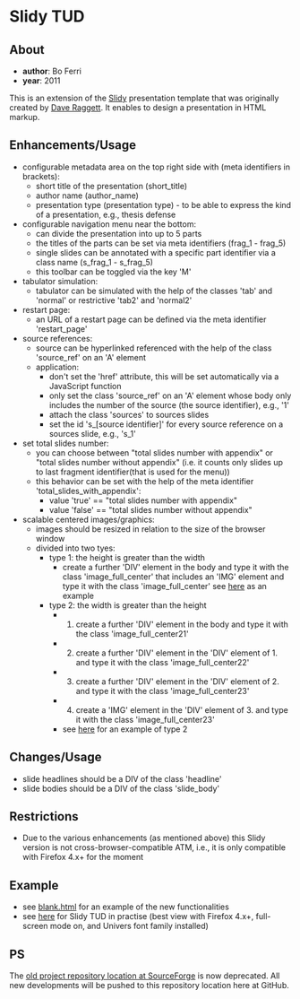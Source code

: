 Slidy TUD
=========

About
-----

* <b>author</b>: Bo Ferri
* <b>year</b>: 2011

This is an extension of the [Slidy](http://www.w3.org/Talks/Tools/Slidy/help.html) presentation template that was originally created by [Dave Raggett](http://www.w3.org/People/Raggett/). It enables to design a
presentation in HTML markup.

Enhancements/Usage
------------------

* configurable metadata area on the top right side with (meta identifiers in brackets):
   * short title of the presentation (short_title)
   * author name (author_name)
   * presentation type (presentation type) - to be able to express the kind of a presentation, e.g., thesis defense   
* configurable navigation menu near the bottom:
   * can divide the presentation into up to 5 parts
   * the titles of the parts can be set via meta identifiers (frag_1 - frag_5)
   * single slides can be annotated with a specific part identifier via a class name (s_frag_1 - s_frag_5)
   * this toolbar can be toggled via the key 'M'   
* tabulator simulation:
   * tabulator can be simulated with the help of the classes 'tab' and 'normal' or restrictive 'tab2' and 'normal2'  
* restart page:
   * an URL of a restart page can be defined via the meta identifier 'restart_page'   
* source references:
   * source can be hyperlinked referenced with the help of the class 'source_ref' on an 'A' element
   * application:
      * don't set the 'href' attribute, this will be set automatically via a JavaScript function
      * only set the class 'source_ref' on an 'A' element whose body only includes the number of the source (the source identifier), e.g., '1'
      * attach the class 'sources' to sources slides
      * set the id 's_[source identifier]' for every source reference on a sources slide, e.g., 's_1'
* set total slides number:
   * you can choose between "total slides number with appendix" or "total slides number without appendix" (i.e. it counts only slides up to last fragment identifier(that is used for the menu))
   * this behavior can be set with the help of the meta identifier 'total_slides_with_appendix': 
      * value 'true' == "total slides number with appendix"
      * value 'false' == "total slides number without appendix"           
* scalable centered images/graphics:
   * images should be resized in relation to the size of the browser window
   * divided into two tyes:
      * type 1: the height is greater than the width
         * create a further 'DIV' element in the body and type it with the class 'image_full_center' that includes an 'IMG' element and type it with the class 'image_full_center' see [here](http://zazi.smiy.org/slides/pmkb-defence/pmkb.html#%2810%29) as an example
      * type 2: the width is greater than the height
         * 1. create a further 'DIV' element in the body and type it with the class 'image_full_center21'
         * 2. create a further 'DIV' element in the 'DIV' element of 1. and type it with the class 'image_full_center22'
         * 3. create a further 'DIV' element in the 'DIV' element of 2. and type it with the class 'image_full_center23'
         * 4. create a 'IMG' element in the 'DIV' element of 3. and type it with the class 'image_full_center23'
         * see [here](http://zazi.smiy.org/slides/pmkb-defence/pmkb.html#%2812%29) for an example of type 2
         
Changes/Usage
-------------

* slide headlines should be a DIV of the class 'headline'
* slide bodies should be a DIV of the class 'slide_body'  

Restrictions
------------

* Due to the various enhancements (as mentioned above) this Slidy version is not cross-browser-compatible ATM, i.e., it is only compatible with Firefox 4.x+ for the moment
 
Example
-------

* see [blank.html](https://github.com/zazi/slidy_tud/blob/master/blank.html) for an example of the new functionalities
* see [here](http://zazi.smiy.org/slides/pmkb-defence/pmkb.html) for Slidy TUD in practise (best view with Firefox 4.x+, full-screen mode on, and Univers font family installed)

PS
--

The [old project repository location at SourceForge](http://smiy.svn.sourceforge.net/viewvc/smiy/slidy_tud/) is now deprecated. All new developments will be pushed to this repository location here at GitHub.

